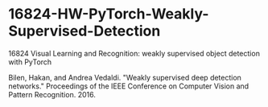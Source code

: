 # 16824-HW-PyTorch-Weakly-Supervised-Detection
16824 Visual Learning and Recognition: weakly supervised object detection with PyTorch

Bilen, Hakan, and Andrea Vedaldi. "Weakly supervised deep detection networks." Proceedings of the IEEE Conference on Computer Vision and Pattern Recognition. 2016.

